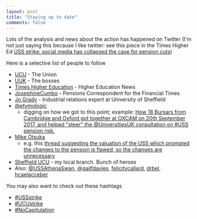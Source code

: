 ```yaml
---
layout: post
title: "Staying up to date"
comments: false
---
```


Lots of the analysis and news about the action has happened on Twitter (I'm not just saying this because I like twitter: see this piece in the Times Higher Ed [USS strike: social media has collapsed the case for pension cuts](https://www.timeshighereducation.com/blog/uss-strike-social-media-has-collapsed-case-pension-cuts))

Here is a selective list of people to follow

* [UCU](https://twitter.com/ucu) - The Union
* [UUK](https://twitter.com/universitiesuk) - The bosses
* [Times Higher Education](https://twitter.com/timeshighered) - Higher Education News
* [JosephineCumbo](https://twitter.com/JosephineCumbo) - Pensions Correspondent for the Financial Times
* [Jo Grady](https://twitter.com/DrJoGrady) - Industrial relations expert at University of Sheffield
* [@etymologic](https://twitter.com/etymologic) 
	* digging on how we got to this point; example: [How 18 Bursars from Cambridge and Oxford got together at OXCAM on 20th September 2017, and helped "steer" the @UniversitiesUK consultation on #USS pension risk. ](https://twitter.com/etymologic/status/973701213194768385)
* [Mike Otsuka](https://twitter.com/etymologic)
	* e.g. this [thread suggesting the valuation of the USS which prompted the changes to the pension is flawed, so the changes are unnecessary](https://twitter.com/MikeOtsuka/status/973023002794348545)
* [Sheffield UCU](https://twitter.com/sheffielducu) - my local branch. Bunch of heroes
* Also: [@USSAthenaSwan](https://twitter.com/USSAthenaSwan), [@gailfdavies](https://twitter.com/gailfdavies), [felicitycallard](https://twitter.com/felicitycallard), [drbel](https://twitter.com/drbel), [hcaelacceber](https://twitter.com/hcaelacceber)

You may also want to check out these hashtags

* [#USSstrike](https://twitter.com/hashtag/USSstrike?src=hash)
* [#UCUstrike](https://twitter.com/hashtag/UCUstrike?src=hash)
* [#NoCapitulation](https://twitter.com/hashtag/NoCapitulation?src=hash)